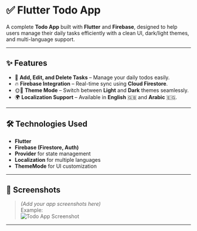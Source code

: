 # ✅ Flutter Todo App

A complete **Todo App** built with **Flutter** and **Firebase**, designed to help users manage their daily tasks efficiently with a clean UI, dark/light themes, and multi-language support.

---

## ✨ Features

- 📝 **Add, Edit, and Delete Tasks** – Manage your daily todos easily.  
- 🔥 **Firebase Integration** – Real-time sync using **Cloud Firestore**.  
- 🌞🌚 **Theme Mode** – Switch between **Light** and **Dark** themes seamlessly.  
- 🌍 **Localization Support** – Available in **English** 🇬🇧 and **Arabic** 🇪🇬.   


---

## 🛠️ Technologies Used

- **Flutter**  
- **Firebase (Firestore, Auth)**  
- **Provider** for state management  
- **Localization** for multiple languages  
- **ThemeMode** for UI customization  

---

## 📸 Screenshots

> *(Add your app screenshots here)*  
> Example:  
> ![Todo App Screenshot](link_to_image)

---

